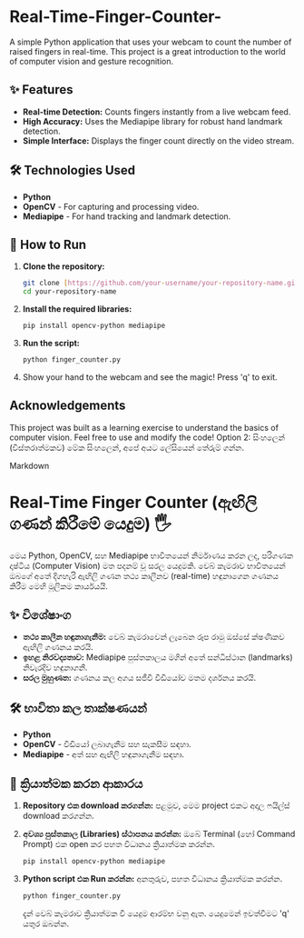 # Real-Time-Finger-Counter-
A simple Python application that uses your webcam to count the number of raised fingers in real-time. This project is a great introduction to the world of computer vision and gesture recognition.
## ✨ Features

- **Real-time Detection:** Counts fingers instantly from a live webcam feed.
- **High Accuracy:** Uses the Mediapipe library for robust hand landmark detection.
- **Simple Interface:** Displays the finger count directly on the video stream.

## 🛠️ Technologies Used

- **Python**
- **OpenCV** - For capturing and processing video.
- **Mediapipe** - For hand tracking and landmark detection.

## 🚀 How to Run

1.  **Clone the repository:**
    ```bash
    git clone [https://github.com/your-username/your-repository-name.git](https://github.com/your-username/your-repository-name.git)
    cd your-repository-name
    ```

2.  **Install the required libraries:**
    ```bash
    pip install opencv-python mediapipe
    ```

3.  **Run the script:**
    ```bash
    python finger_counter.py
    ```

4.  Show your hand to the webcam and see the magic! Press 'q' to exit.

## Acknowledgements

This project was built as a learning exercise to understand the basics of computer vision. Feel free to use and modify the code!
Option 2: සිංහලෙන් (විස්තරාත්මකව)
මේක සිංහලෙන්, අපේ අයට ලේසියෙන් තේරුම් ගන්න.

Markdown

# Real-Time Finger Counter (ඇඟිලි ගණන් කිරීමේ යෙදුම) 🖐️

මෙය Python, OpenCV, සහ Mediapipe භාවිතයෙන් නිර්මාණය කරන ලද, පරිගණක දෘෂ්ටිය (Computer Vision) මත පදනම් වූ සරල යෙදුමකි. වෙබ් කැමරාව භාවිතයෙන් ඔබගේ අතේ දිගහැරි ඇඟිලි ගණන තථ්‍ය කාලීනව (real-time) හඳුනාගෙන ගණනය කිරීම මෙහි මූලිකම කාර්යයයි.



## ✨ විශේෂාංග

- **තථ්‍ය කාලීන හඳුනාගැනීම:** වෙබ් කැමරාවෙන් ලැබෙන රූප රාමු ඔස්සේ ක්ෂණිකව ඇඟිලි ගණනය කරයි.
- **ඉහළ නිරවද්‍යතාව:** Mediapipe පුස්තකාලය මගින් අතේ සන්ධිස්ථාන (landmarks) නිවැරදිව හඳුනාගනී.
- **සරල මුහුණත:** ගණනය කල අගය සජීවී වීඩියෝව මතම දර්ශනය කරයි.

## 🛠️ භාවිතා කල තාක්ෂණයන්

- **Python**
- **OpenCV** - වීඩියෝ ලබාගැනීම සහ සැකසීම සඳහා.
- **Mediapipe** - අත් සහ ඇඟිලි හඳුනාගැනීම සඳහා.

## 🚀 ක්‍රියාත්මක කරන ආකාරය

1.  **Repository එක download කරගන්න:**
    පළමුව, මෙම project එකට අදාල ෆයිල්ස් download කරගන්න.

2.  **අවශ්‍ය පුස්තකාල (Libraries) ස්ථාපනය කරන්න:**
    ඔබේ Terminal (හෝ Command Prompt) එක open කර පහත විධානය ක්‍රියාත්මක කරන්න.
    ```bash
    pip install opencv-python mediapipe
    ```

3.  **Python script එක Run කරන්න:**
    අනතුරුව, පහත විධානය ක්‍රියාත්මක කරන්න.
    ```bash
    python finger_counter.py
    ```
    දැන් වෙබ් කැමරාව ක්‍රියාත්මක වී යෙදුම ආරම්භ වනු ඇත. යෙදුමෙන් ඉවත්වීමට 'q' යතුර ඔබන්න.
